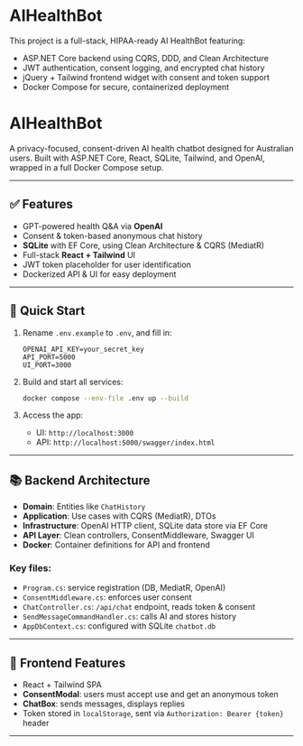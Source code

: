 # AIHealthBot

This project is a full-stack, HIPAA-ready AI HealthBot featuring:
- ASP.NET Core backend using CQRS, DDD, and Clean Architecture
- JWT authentication, consent logging, and encrypted chat history
- jQuery + Tailwind frontend widget with consent and token support
- Docker Compose for secure, containerized deployment


# AIHealthBot

A privacy-focused, consent-driven AI health chatbot designed for Australian users. Built with ASP.NET Core, React, SQLite, Tailwind, and OpenAI, wrapped in a full Docker Compose setup.

---

## ✅ Features

- GPT-powered health Q&A via **OpenAI**
- Consent & token-based anonymous chat history
- **SQLite** with EF Core, using Clean Architecture & CQRS (MediatR)
- Full-stack **React + Tailwind** UI
- JWT token placeholder for user identification
- Dockerized API & UI for easy deployment

---

## 🚀 Quick Start

1. Rename `.env.example` to `.env`, and fill in:
    ```env
    OPENAI_API_KEY=your_secret_key
    API_PORT=5000
    UI_PORT=3000
    ```

2. Build and start all services:
    ```bash
    docker compose --env-file .env up --build
    ```

3. Access the app:
   - UI: `http://localhost:3000`
   - API: `http://localhost:5000/swagger/index.html`

---

## 📚 Backend Architecture

- **Domain**: Entities like `ChatHistory`
- **Application**: Use cases with CQRS (MediatR), DTOs
- **Infrastructure**: OpenAI HTTP client, SQLite data store via EF Core
- **API Layer**: Clean controllers, ConsentMiddleware, Swagger UI
- **Docker**: Container definitions for API and frontend

### Key files:

- `Program.cs`: service registration (DB, MediatR, OpenAI)
- `ConsentMiddleware.cs`: enforces user consent
- `ChatController.cs`: `/api/chat` endpoint, reads token & consent
- `SendMessageCommandHandler.cs`: calls AI and stores history
- `AppDbContext.cs`: configured with SQLite `chatbot.db`

---

## 💬 Frontend Features

- React + Tailwind SPA
- **ConsentModal**: users must accept use and get an anonymous token
- **ChatBox**: sends messages, displays replies
- Token stored in `localStorage`, sent via `Authorization: Bearer {token}` header

---

